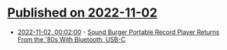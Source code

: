 # [Published on 2022-11-02](index.md)

* [2022-11-02, 00:02:00](https://entertainment.slashdot.org/story/22/11/01/2033209/sound-burger-portable-record-player-returns-from-the-80s-with-bluetooth-usb-c?utm_source=rss1.0mainlinkanon&utm_medium=feed) - [Sound Burger Portable Record Player Returns From the '80s With Bluetooth, USB-C](https://entertainment.slashdot.org/story/22/11/01/2033209/sound-burger-portable-record-player-returns-from-the-80s-with-bluetooth-usb-c?utm_source=rss1.0mainlinkanon&utm_medium=feed)
